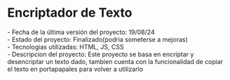 <h1>Encriptador de Texto</h1>
- Fecha de la última versión del proyecto: 19/08/24
<br>
- Estado del proyecto: Finalizado(podria someterse a mejoras)
<br>
- Tecnologias utilizadas: HTML, JS, CSS
<br>
- Descripcion del proyecto: Este proyecto se basa en encriptar y desencriptar un texto dado, tambien cuenta con la funcionalidad de copiar el texto en portapapales para volver a utilizarlo

